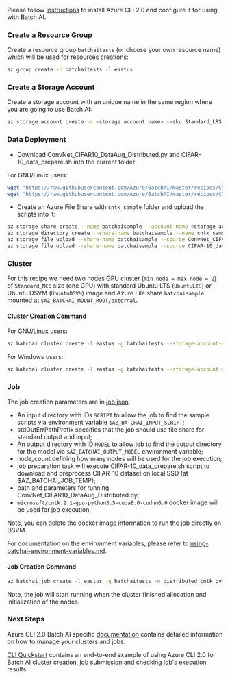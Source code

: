 Please follow [instructions](/documentation/using-azure-cli-20.md) to install Azure CLI 2.0 and configure it for using with Batch AI.

### Create a Resource Group

Create a resource group ```batchaitests``` (or choose your own resource name) which will be used for resources creations:

```sh
az group create -n batchaitests -l eastus
```

### Create a Storage Account

Create a storage account with an unique name in the same region where you are going to use Batch AI:

```sh
az storage account create -n <storage account name> --sku Standard_LRS -l eastus -g batchaitests
```

### Data Deployment

- Download ConvNet_CIFAR10_DataAug_Distributed.py and CIFAR-10_data_prepare.sh into the current folder:

For GNU/Linux users:

```sh
wget "https://raw.githubusercontent.com/Azure/BatchAI/master/recipes/CNTK/CNTK-GPU-Python-Distributed/ConvNet_CIFAR10_DataAug_Distributed.py?token=AcZzrbN1I34RrKn8MPnn5_dfy86I-XEIks5Z4cfswA%3D%3D" -O ConvNet_CIFAR10_DataAug_Distributed.py
wget "https://raw.githubusercontent.com/Azure/BatchAI/master/recipes/CNTK/CNTK-GPU-Python-Distributed/CIFAR-10_data_prepare.sh?token=AcZzrdr1tTQK_Gr7EdVXvg-sUarpWMqnks5Z4chYwA%3D%3D" -O CIFAR-10_data_prepare.sh
```

- Create an Azure File Share with `cntk_sample` folder and upload the scripts into it:

```sh
az storage share create --name batchaisample --account-name <storage account name>
az storage directory create --share-name batchaisample --name cntk_samples
az storage file upload --share-name batchaisample --source ConvNet_CIFAR10_DataAug_Distributed.py --path cntk_samples
az storage file upload --share-name batchaisample --source CIFAR-10_data_prepare.sh --path cntk_samples
```

### Cluster

For this recipe we need two nodes GPU cluster (`min node = max node = 2`) of `Standard_NC6` size (one GPU) with standard Ubuntu LTS (`UbuntuLTS`) or Ubuntu DSVM (```UbuntuDSVM```) image and Azure File share `batchaisample` mounted at `$AZ_BATCHAI_MOUNT_ROOT/external`.

#### Cluster Creation Command

For GNU/Linux users:

```sh
az batchai cluster create -l eastus -g batchaitests --storage-account-name <storage account name> -n nc6 -i UbuntuDSVM -s Standard_NC6 --min 2 --max 2 --afs-name batchaisample --afs-mount-path external -u $USER -k ~/.ssh/id_rsa.pub
```

For Windows users:

```sh
az batchai cluster create -l eastus -g batchaitests --storage-account-name <storage account name> -n nc6 -i UbuntuDSVM -s Standard_NC6 --min 2 --max 2 --afs-name batchaisample --afs-mount-path external -u <user_name> -p <password>
```

### Job

The job creation parameters are in [job.json](./job.json):

- An input directory with IDs `SCRIPT` to allow the job to find the sample scripts via environment variable `$AZ_BATCHAI_INPUT_SCRIPT`;
- stdOutErrPathPrefix specifies that the job should use file share for standard output and input;
- An output directory with ID `MODEL` to allow job to find the output directory for the model via `$AZ_BATCHAI_OUTPUT_MODEL` environment variable;
- node_count defining how many nodes will be used for the job execution;
- job preparation task will execute CIFAR-10_data_prepare.sh script to download and preprocess CIFAR-10 dataset on local SSD (at $AZ_BATCHAI_JOB_TEMP);
- path and parameters for running ConvNet_CIFAR10_DataAug_Distributed.py;
- ```microsoft/cntk:2.1-gpu-python3.5-cuda8.0-cudnn6.0``` docker image will be used for job execution.

Note, you can delete the docker image information to run the job directly on DSVM.

For documentation on the environment variables, please refer to [using-batchai-environment-variables.md](/documentation/using-batchai-environment-variables.md).

#### Job Creation Command

```sh
az batchai job create -l eastus -g batchaitests -n distributed_cntk_python -r nc6 -c job.json
```

Note, the job will start running when the cluster finished allocation and initialization of the nodes.

### Next Steps

Azure CLI 2.0 Batch AI specific [documentation](/documentation/using-azure-cli-20.md) contains detailed information on
how to manage your clusters and jobs.

[CLI Quickstart](https://docs.microsoft.com/en-us/azure/batch-ai/quickstart-cli) contains an end-to-end example of using
Azure CLI 2.0 for Batch AI cluster creation, job submission and checking job's execution results.